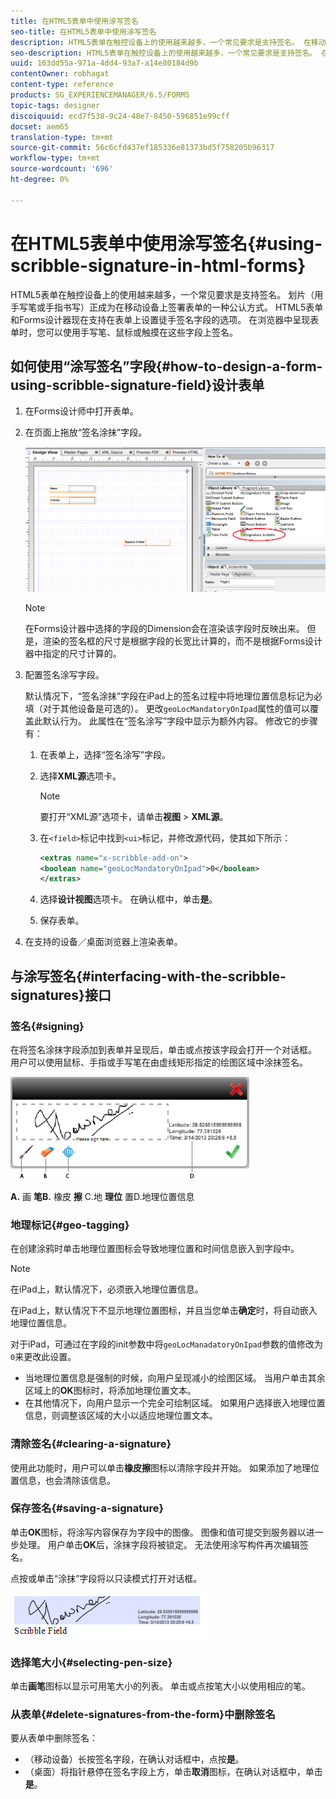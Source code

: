 ```yaml
---
title: 在HTML5表单中使用涂写签名
seo-title: 在HTML5表单中使用涂写签名
description: HTML5表单在触控设备上的使用越来越多，一个常见要求是支持签名。 在移动设备上对文档进行签名正成为在移动设备上对表单进行签名的公认方式。
seo-description: HTML5表单在触控设备上的使用越来越多，一个常见要求是支持签名。 在移动设备上对文档进行签名正成为在移动设备上对表单进行签名的公认方式。
uuid: 163dd55a-971a-4dd4-93a7-a14e80184d9b
contentOwner: robhagat
content-type: reference
products: SG_EXPERIENCEMANAGER/6.5/FORMS
topic-tags: designer
discoiquuid: ecd7f538-9c24-48e7-8450-596851e99cff
docset: aem65
translation-type: tm+mt
source-git-commit: 56c6cfd437ef185336e81373bd5f758205b96317
workflow-type: tm+mt
source-wordcount: '696'
ht-degree: 0%

---
```



# 在HTML5表单中使用涂写签名{#using-scribble-signature-in-html-forms}

HTML5表单在触控设备上的使用越来越多，一个常见要求是支持签名。 划片（用手写笔或手指书写）正成为在移动设备上签署表单的一种公认方式。 HTML5表单和Forms设计器现在支持在表单上设置徒手签名字段的选项。 在浏览器中呈现表单时，您可以使用手写笔、鼠标或触摸在这些字段上签名。

## 如何使用“涂写签名”字段{#how-to-design-a-form-using-scribble-signature-field}设计表单

1. 在Forms设计师中打开表单。
1. 在页面上拖放“签名涂抹”字段。

   ![designer_scribble](assets/designer_scribble.png)

   >[!NOTE]
   >
   >在Forms设计器中选择的字段的Dimension会在渲染该字段时反映出来。 但是，渲染的签名框的尺寸是根据字段的长宽比计算的，而不是根据Forms设计器中指定的尺寸计算的。

1. 配置签名涂写字段。

   默认情况下，“签名涂抹”字段在iPad上的签名过程中将地理位置信息标记为必填（对于其他设备是可选的）。 更改`geoLocMandatoryOnIpad`属性的值可以覆盖此默认行为。 此属性在“签名涂写”字段中显示为额外内容。 修改它的步骤有：

   1. 在表单上，选择“签名涂写”字段。
   1. 选择&#x200B;**XML源**&#x200B;选项卡。

      >[!NOTE]
      >
      >要打开“XML源”选项卡，请单击&#x200B;**视图** > **XML源**。

   1. 在`<field>`标记中找到`<ui>`标记，并修改源代码，使其如下所示：

      ```xml
      <extras name="x-scribble-add-on">
      <boolean name="geoLocMandatoryOnIpad">0</boolean>
      </extras>
      ```

   1. 选择&#x200B;**设计视图**&#x200B;选项卡。 在确认框中，单击&#x200B;**是**。
   1. 保存表单。

1. 在支持的设备／桌面浏览器上渲染表单。

## 与涂写签名{#interfacing-with-the-scribble-signatures}接口

### 签名{#signing}

在将签名涂抹字段添加到表单并呈现后，单击或点按该字段会打开一个对话框。 用户可以使用鼠标、手指或手写笔在由虚线矩形指定的绘图区域中涂抹签名。

![地理位置](assets/geolocation.png)

**A.** 画 **笔B.** 橡皮 **擦** C.地 **理位** 置D.地理位置信息

### 地理标记{#geo-tagging}

在创建涂鸦时单击地理位置图标会导致地理位置和时间信息嵌入到字段中。

>[!NOTE]
在iPad上，默认情况下，必须嵌入地理位置信息。

在iPad上，默认情况下不显示地理位置图标，并且当您单击&#x200B;**确定**&#x200B;时，将自动嵌入地理位置信息。

对于iPad，可通过在字段的init参数中将`geoLocManadatoryOnIpad`参数的值修改为`0`来更改此设置。

* 当地理位置信息是强制的时候，向用户呈现减小的绘图区域。 当用户单击其余区域上的&#x200B;**OK**&#x200B;图标时，将添加地理位置文本。
* 在其他情况下，向用户显示一个完全可绘制区域。 如果用户选择嵌入地理位置信息，则调整该区域的大小以适应地理位置文本。

### 清除签名{#clearing-a-signature}

使用此功能时，用户可以单击&#x200B;**橡皮擦**&#x200B;图标以清除字段并开始。 如果添加了地理位置信息，也会清除该信息。

### 保存签名{#saving-a-signature}

单击&#x200B;**OK**&#x200B;图标，将涂写内容保存为字段中的图像。 图像和值可提交到服务器以进一步处理。 用户单击&#x200B;**OK**&#x200B;后，涂抹字段将被锁定。 无法使用涂写构件再次编辑签名。

点按或单击“涂抹”字段将以只读模式打开对话框。

![3](assets/3.png)

### 选择笔大小{#selecting-pen-size}

单击&#x200B;**画笔**&#x200B;图标以显示可用笔大小的列表。 单击或点按笔大小以使用相应的笔。

### 从表单{#delete-signatures-from-the-form}中删除签名

要从表单中删除签名：

* （移动设备）长按签名字段，在确认对话框中，点按&#x200B;**是**。
* （桌面）将指针悬停在签名字段上方，单击&#x200B;**取消**&#x200B;图标，在确认对话框中，单击&#x200B;**是**。
